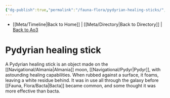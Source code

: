```yaml
---
{"dg-publish":true,"permalink":"/fauna-flora/pydyrian-healing-sticks/","dgHomeLink":false}
---
```


- [[Meta/Timeline\|Back to Home]] | [[Meta/Directory\|Back to Directory]] | [Back to Ao3](https://archiveofourown.org/works/19334440/chapters/45992584)

# Pydyrian healing stick
A Pydyrian healing stick is an object made on the [[Navigational/Almania\|Almania]] moon, [[Navigational/Pydyr\|Pydyr]], with astounding healing capabilities. When rubbed against a surface, it foams, leaving a white residue behind. It was in use all through the galaxy before [[Fauna, Flora/Bacta\|Bacta]] became common, and some thought it was more effective than bacta.